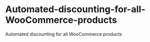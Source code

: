 # Automated-discounting-for-all-WooCommerce-products
Automated discounting for all WooCommerce products
